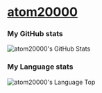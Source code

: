 # [atom20000](https://github.com/atom20000)

### My GitHub stats
![atom20000's GitHub Stats](https://github-readme-stats.vercel.app/api?username=atom20000&bg_color=22272E&count_private=true&show_icons=true&include_all_commits=true&hide_title=true&hide_border=true&text_color=25EAD4)

### My Language stats
![atom20000's Language Top](https://github-readme-stats.vercel.app/api/top-langs/?username=atom20000&bg_color=22272E&langs_count=10&layout=compact&hide_title=true&hide_border=true&text_color=25EAD4)


<!--
## Current job: MGUPI Industries
![MGUPI](https://user-images.githubusercontent.com/62073166/114260609-b4cc2800-99de-11eb-9b88-5e0e4f2e46bd.png)
-->

<!--

Here are some ideas to get you started:

- 🔭 I’m currently working on ...
- 🌱 I’m currently learning ...
- 👯 I’m looking to collaborate on ...
- 🤔 I’m looking for help with ...
- 💬 Ask me about ...
- 📫 How to reach me: ...
- 😄 Pronouns: ...
- ⚡ Fun fact: ...
-->
